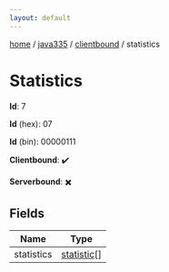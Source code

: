 ```yaml
---
layout: default
---
```


[home](/)  /  [java335](/protocol/java335)  /  [clientbound](/protocol/java335/clientbound)  /  statistics

# Statistics

**Id**: 7

**Id** (hex): 07

**Id** (bin): 00000111

**Clientbound**: ✔️

**Serverbound**: ✖️

## Fields

Name | Type
---|---
statistics | [statistic](/protocol/java335/types/statistic)[]
